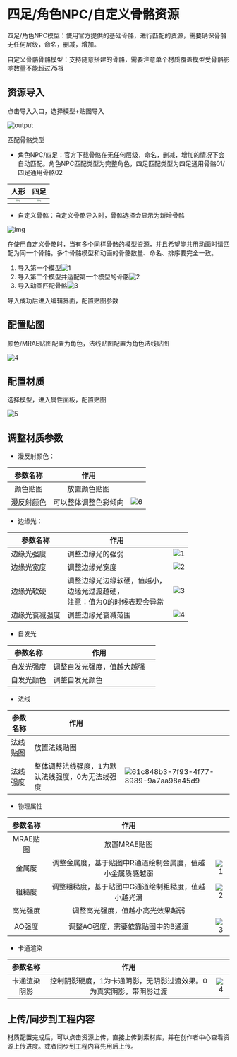 # 四足/角色NPC/自定义骨骼资源

四足/角色NPC模型：使用官方提供的基础骨骼，进行匹配的资源，需要确保骨骼无任何层级，命名，删减，增加。

自定义骨骼骨骼模型：支持随意搭建的骨骼，需要注意单个材质覆盖模型受骨骼影响数量不能超过75根

## 资源导入

点击导入入口，选择模型+贴图导入

![output](https://arkimg.ark.online/output.gif)

匹配骨骼类型

- 角色NPC/四足：官方下载骨骼在无任何层级，命名，删减，增加的情况下会自动匹配。角色NPC匹配类型为完整角色，四足匹配类型为四足通用骨骼01/四足通用骨骼02

|                             人形                             |                             四足                             |
| :----------------------------------------------------------: | :----------------------------------------------------------: |
| <img src="https://arkimg.ark.online/1730277746114-8.png" alt="img" style="zoom: 20%;" /> | <img src="https://arkimg.ark.online/1730277746114-9.png" alt="img" style="zoom:20%;" /> |

- 自定义骨骼：自定义骨骼导入时，骨骼选择会显示为新增骨骼

![img](https://arkimg.ark.online/1730277746114-10.png)

在使用自定义骨骼时，当有多个同样骨骼的模型资源，并且希望能共用动画时请匹配为同一个骨骼。多个骨骼模型和动画的骨骼数量、命名、排序要完全一致。

1. 导入第一个模型![1](https://arkimg.ark.online/1.gif)
2. 导入第二个模型并适配第一个模型的骨骼![2](https://arkimg.ark.online/2.gif)
3. 导入动画匹配骨骼![3](https://arkimg.ark.online/3.gif)

导入成功后进入编辑界面，配置贴图参数

## 配置贴图

颜色/MRAE贴图配置为角色，法线贴图配置为角色法线贴图

![4](https://arkimg.ark.online/4.gif)

## 配置材质

选择模型，进入属性面板，配置贴图

![5](https://arkimg.ark.online/5.gif)

## 调整材质参数

- 漫反射颜色：

|  参数名称  |         作用         |                                       |
| :--------: | :------------------: | :-----------------------------------: |
|  颜色贴图  |     放置颜色贴图     |                                       |
| 漫反射颜色 | 可以整体调整色彩倾向 | ![6](https://arkimg.ark.online/6.gif) |

- 边缘光：

| 参数名称       | 作用                                                         |                                                        |
| -------------- | ------------------------------------------------------------ | ------------------------------------------------------ |
| 边缘光强度     | 调整边缘光的强弱                                             | ![1](https://arkimg.ark.online/1-1730284050185-8.gif)  |
| 边缘光宽度     | 调整边缘光宽度                                               | ![2](https://arkimg.ark.online/2-1730284052148-10.gif) |
| 边缘光软硬     | 调整边缘光边缘软硬，值越小，<br />边缘光过渡越硬，<br />注意：值为0的时候表现会异常 | ![3](https://arkimg.ark.online/3-1730284054115-12.gif) |
| 边缘光衰减强度 | 调整边缘光衰减范围                                           | ![4](https://arkimg.ark.online/4-1730284056179-14.gif) |

- 自发光

| 参数名称   | 作用                       |      |
| ---------- | -------------------------- | ---- |
| 自发光强度 | 调整自发光强度，值越大越强 |      |
| 自发光颜色 | 调整自发光颜色             |      |

- 法线

| 参数名称 | 作用                                             |                                                              |
| -------- | ------------------------------------------------ | ------------------------------------------------------------ |
| 法线贴图 | 放置法线贴图                                     |                                                              |
| 法线强度 | 整体调整法线强度，1为默认法线强度，0为无法线强度 | ![61c848b3-7f93-4f77-8989-9a7aa98a45d9](https://arkimg.ark.online/61c848b3-7f93-4f77-8989-9a7aa98a45d9.gif) |

- 物理属性

| 参数名称 |                           作用                            |                                                        |
| :------: | :-------------------------------------------------------: | :----------------------------------------------------: |
| MRAE贴图 |                       放置MRAE贴图                        |                                                        |
|  金属度  | 调整金属度，基于贴图中R通道绘制金属度，值越小金属质感越弱 | ![1](https://arkimg.ark.online/1-1730284125102-17.gif) |
|  粗糙度  |    调整粗糙度，基于贴图中G通道绘制粗糙度，值越小越光滑    | ![2](https://arkimg.ark.online/2-1730284133767-19.gif) |
| 高光强度 |             调整高光强度，值越小高光效果越弱              |                                                        |
|  AO强度  |             调整AO强度，需要依靠贴图中的B通道             | ![3](https://arkimg.ark.online/3-1730284139337-21.gif) |

- 卡通渲染

|   参数名称   |                             作用                             |                                                        |
| :----------: | :----------------------------------------------------------: | :----------------------------------------------------: |
| 卡通渲染阴影 | 控制阴影硬度，1为卡通阴影，无阴影过渡效果。0为真实阴影，带阴影过渡 | ![4](https://arkimg.ark.online/4-1730284165643-23.gif) |

## 上传/同步到工程内容

材质配置完成后，可以点击资源上传，直接上传到素材库，并在创作者中心查看资源上传进度。或者同步到工程内容先用后上传。
